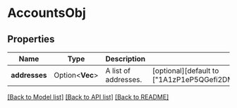 # AccountsObj

## Properties

Name | Type | Description | Notes
------------ | ------------- | ------------- | -------------
**addresses** | Option<**Vec<String>**> | A list of addresses. | [optional][default to ["1A1zP1eP5QGefi2DMPTfTL5SLmv7DivfNa","bc1qex0aqq8mxqfh4cpl62eg755836djjx20yzuuu8"]]

[[Back to Model list]](../README.md#documentation-for-models) [[Back to API list]](../README.md#documentation-for-api-endpoints) [[Back to README]](../README.md)


